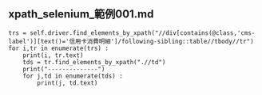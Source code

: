 xpath_selenium_範例001.md
---

    trs = self.driver.find_elements_by_xpath("//div[contains(@class,'cms-label')][text()='信用卡消費明細']/following-sibling::table//tbody//tr")
    for i,tr in enumerate(trs) :
        print(i, tr.text)
        tds = tr.find_elements_by_xpath(".//td")
        print("--------------")
        for j,td in enumerate(tds) :
            print(j, td.text)